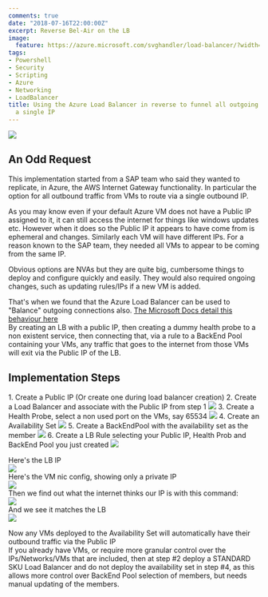 ```yaml
---
comments: true
date: "2018-07-16T22:00:00Z"
excerpt: Reverse Bel-Air on the LB
image:
  feature: https://azure.microsoft.com/svghandler/load-balancer/?width=600&height=315
tags:
- Powershell
- Security
- Scripting
- Azure
- Networking
- LoadBalancer
title: Using the Azure Load Balancer in reverse to funnel all outgoing traffic via
  a single IP
---
```

<img style="float: top;" src="https://azure.microsoft.com/svghandler/load-balancer/?width=600&height=315">

<H2> An Odd Request</H2>
This implementation started from a SAP team who said they wanted to replicate, in Azure, the AWS Internet Gateway functionality. In particular the option for all outbound traffic from VMs to route via a single outbound IP.  

As you may know even if your default Azure VM does not have a Public IP assigned to it, it can still access the internet for things like windows updates etc. However when it does so the Public IP it appears to have come from is ephemeral and changes.  Similarly each VM will have different IPs. For a reason known to the SAP team, they needed all VMs to appear to be coming from the same IP.  

Obvious options are NVAs but they are quite big, cumbersome things to deploy and configure quickly and easily. They would also required ongoing changes, such as updating rules/IPs if a new VM is added.  

That's when we found that the Azure Load Balancer can be used to "Balance" outgoing connections also.
[The Microsoft Docs detail this behaviour here](https://docs.microsoft.com/en-us/azure/load-balancer/load-balancer-outbound-connections#lb)  
By creating an LB with a public IP, then creating a dummy health probe to a non existent service, then connecting that, via a rule to a BackEnd Pool containing your VMs, any traffic that goes to the internet from those VMs will exit via the Public IP of the LB.

<H2>Implementation Steps</H2>
1. Create a Public IP (Or create one during load balancer creation)
2. Create a Load Balancer and associate with the Public IP from step 1 <IMG src="/public/LB1and2.png" align="bottom">
3. Create a Health Probe, select a non used port on the VMs, say 65534 <IMG src="/public/LB3.png" align="bottom">
4. Create an Availability Set <IMG src="/public/LB4.png" align="bottom">
5. Create a BackEndPool with the availability set as the member <IMG src="/public/LB5.png" align="bottom">
6. Create a LB Rule selecting your Public IP, Health Prob and BackEnd Pool you just created <IMG src="/public/LB6.png" align="bottom">

Here's the LB IP  
<IMG src="/public/LB-IP.png" align="bottom">  
Here's the VM nic config, showing only a private IP  
<IMG src="/public/vmnicconf.png" align="bottom">  
Then we find out what the internet thinks our IP is with this command:  
<IMG src="/public/ps-command.png" align="bottom">  
And we see it matches the LB  
<IMG src="/public/wmip.png" align="bottom">  
  
Now any VMs deployed to the Availability Set will automatically have their outbound traffic via the Public IP  
If you already have VMs, or require more granular control over the IPs/Networks/VMs that are included, then at step #2 deploy a STANDARD SKU Load Balancer and do not deploy the availability set in step #4, as this allows more control over BackEnd Pool selection of members, but needs manual updating of the members.
